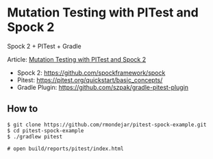 # Mutation Testing with PITest and Spock 2
Spock 2 + PITest + Gradle

Article: [Mutation Testing with PITest and Spock 2](https://ruuben.medium.com/mutation-testing-with-pitest-and-spock-2-dc4451d285dd)

* Spock 2: https://github.com/spockframework/spock
* Pitest: https://pitest.org/quickstart/basic_concepts/
* Gradle Plugin: https://github.com/szpak/gradle-pitest-plugin

## How to
```
$ git clone https://github.com/rmondejar/pitest-spock-example.git
$ cd pitest-spock-example
$ ./gradlew pitest

# open build/reports/pitest/index.html
```
